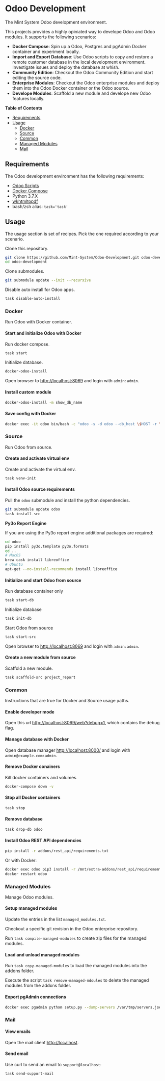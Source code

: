 Odoo Development
================

The Mint System Odoo development environment.

This projects provides a highly opiniated way to develope Odoo and Odoo modules. It supports the following scenarios:

* **Docker Compose**: Spin up a Odoo, Postgres and pgAdmin Docker container and experiment locally.
* **Import and Export Database**: Use Odoo scripts to copy and restore a remote customer database in the local development environment. Investigate issues and deploy the database at whish.
* **Community Edition**: Checkout the Odoo Community Edition and start editing the source code.
* **Enterprise Modules**: Checkout the Odoo enterprise modules and deploy them into the Odoo Docker container or the Odoo source.
*  **Develope Modules**: Scaffold a new module and develope new Odoo features locally.

**Table of Contents**

* [Requirements](#requirements)
* [Usage](#usage)
    * [Docker](#docker)
    * [Source](#source)
    * [Common](#common)
    * [Managed Modules](#managed-modules)
    * [Mail](#mail)

## Requirements

The Odoo development environment has the following requirements:

* [Odoo Scripts](https://github.com/Mint-System/Ansible-Playbooks/tree/master/roles/odoo-scripts)
* [Docker Compose](https://docs.docker.com/compose/)
* Python 3.7.X
* [wkhtmltopdf](https://wkhtmltopdf.org/)
* bash/zsh alias: `task='task'`

## Usage

The usage section is set of recipes. Pick the one required according to your scenario.

Clone this repository.

```bash
git clone https://github.com/Mint-System/Odoo-Development.git odoo-development
cd odoo-development
```

Clone submodules.

```bash
git submodule update --init --recursive
```

Disable auto install for Odoo apps.

```bash
task disable-auto-install
```

### Docker

Run Odoo with Docker container.

#### Start and initialize Odoo with Docker

Run docker compose.

```bash
task start
```

Initialize database.

```bash
docker-odoo-install
```

Open browser to [http://localhost:8069](http://localhost:8069) and login with `admin:admin`.

#### Install custom module

```bash
docker-odoo-install -m show_db_name
```

#### Save config with Docker

```bash
docker exec -it odoo bin/bash -c "odoo -s -d odoo --db_host \$HOST -r \$USER -w \$PASSWORD"
```

### Source

Run Odoo from source.

#### Create and activate virtual env

Create and activate the virtual env.

```bash
task venv-init
```

#### Install Odoo source requirements

Pull the `odoo` submodule and install the python dependencies.

```bash
git submodule update odoo
task install-src
```

**Py3o Report Engine**

If you are using the Py3o report engine additional packages are required:

```bash
cd odoo
pip install py3o.template py3o.formats
cd ..
# MacOS
brew cask install libreoffice
# Ubuntu
apt-get --no-install-recommends install libreoffice
```

#### Initialize and start Odoo from source

Run database container only

```bash
task start-db
```

Initialize database

```bash
task init-db
```

Start Odoo from source

```bash
task start-src
```

Open browser to [http://localhost:8069](http://localhost:8069) and login with `admin:admin`.

#### Create a new module from source

Scaffold a new module.

```bash
task scaffold-src project_report
```

### Common

Instructions that are true for Docker and Source usage paths.

#### Enable developer mode

Open this url [http://localhost:8069/web?debug=1](http://localhost:8069/web?debug=1), which contains the debug flag.

#### Manage database with Docker

Open database manager [http://localhost:8000/](http://localhost:8000/) and login with `admin@example.com:admin`.

#### Remove Docker conainers

Kill docker containers and volumes.

```bash
docker-compose down -v
```

#### Stop all Docker containers

```bash
task stop
```

#### Remove database

```bash
task drop-db odoo
```

#### Install Odoo REST API dependencies

```bash
pip install -r addons/rest_api/requirements.txt
```

Or with Docker:

```bash
docker exec odoo pip3 install -r /mnt/extra-addons/rest_api/requirements.txt
docker restart odoo
```

### Managed Modules

Manage Odoo modules.

#### Setup managed modules

Update the entries in the list `managed_modules.txt`.

Checkout a specific git revision in the Odoo enterprise repository.

Run `task compile-managed-modules` to create zip files for the managed modules.

#### Load and unload managed modules

Run `task copy-managed-modules` to load the managed modules into the addons folder.

Execute the script `task remove-managed-mdoules` to delete the managed modules from the addons folder.

#### Export pgAdmin connections

```bash
docker exec pgadmin python setup.py --dump-servers /var/tmp/servers.json --user admin@example.com; cat /var/tmp/servers.json
```

### Mail

#### View emails

Open the mail client [http://localhost](http://localhost).

#### Send email

Use curl to send an email to `support@localhost`:

```bash
task send-support-mail
```
